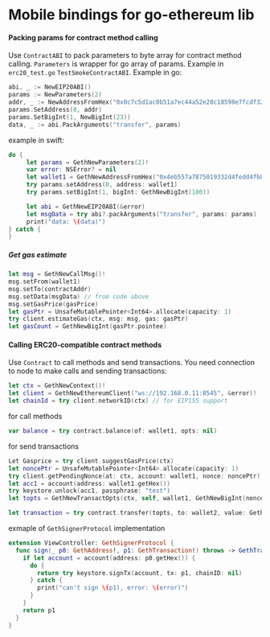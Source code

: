 # Mobile bindings for go-ethereum lib

#### Packing params for contract method calling
Use `ContractABI` to pack parameters to byte array for contract method calling. `Parameters` is wrapper for go array of params. Example in `erc20_test.go` `TestSmokeContractABI`.
Example in go:
```go
abi, _ := NewEIP20ABI()
params := NewParameters(2)
addr, _ := NewAddressFromHex("0x0c7c5d1ac0b51a7ec44a52e28c18598e7fcdf32a")
params.SetAddress(0, addr)
params.SetBigInt(1, NewBigInt(23))
data, _ := abi.PackArguments("transfer", params)
```
example in swift:
```swift
do {
	 let params = GethNewParameters(2)!
	 var error: NSError? = nil
	 let wallet1 = GethNewAddressFromHex("0x4eb557a7875019332d4fedd4fb8fc209e455b328", &error)!
	 try params.setAddress(0, address: wallet1)
	 try params.setBigInt(1, bigInt: GethNewBigInt(100))

	 let abi = GethNewEIP20ABI(&error)
	 let msgData = try abi?.packArguments("transfer", params: params)
	 print("data: \(data)")
} catch {
}

```
##### Get gas estimate
```swift
let msg = GethNewCallMsg()!
msg.setFrom(wallet1)
msg.setTo(contractAddr)
msg.setData(msgData) // from code above
msg.setGasPrice(gasPrice)
let gasPtr = UnsafeMutablePointer<Int64>.allocate(capacity: 1)
try client.estimateGas(ctx, msg: msg, gas: gasPtr)
let gasCount = GethNewBigInt(gasPtr.pointee)
```

#### Calling ERC20-compatible contract methods
Use `Contract` to call methods and send transactions. You need connection to node to make calls and sending transactions:
```swift
let ctx = GethNewContext()!
let client = GethNewEthereumClient("ws://192.168.0.11:8545", &error)!
let chainId = try client.networkID(ctx) // for EIP155 support
```
for call methods
```swift
var balance = try contract.balance(of: wallet1, opts: nil)
```
for send transactions
```swift
Let Gasprice = try client.suggestGasPrice(ctx)
let noncePtr = UnsafeMutablePointer<Int64>.allocate(capacity: 1)
try client.getPendingNonce(at: ctx, account: wallet1, nonce: noncePtr)
let acc1 = account(address: wallet1.getHex())
try keystore.unlock(acc1, passphrase: "test")
let topts = GethNewTransactOpts(ctx, self, wallet1, GethNewBigInt(noncePtr.pointee), nil/*GethNewBigInt(16) for EIP155*/, gasPrice, GethNewBigInt(3000000)) // self should implement `GethSignerProtocol`

let transaction = try contract.transfer(topts, to: wallet2, value: GethNewBigInt(3000))
```
exmaple of `GethSignerProtocol` implementation
```swift
extension ViewController: GethSignerProtocol {
  func sign(_ p0: GethAddress!, p1: GethTransaction!) throws -> GethTransaction {
    if let account = account(address: p0.getHex()) {
      do {
        return try keystore.signTx(account, tx: p1, chainID: nil)
      } catch {
        print("can't sign \(p1), error: \(error)")
      }
    }
    return p1
  }
}
```